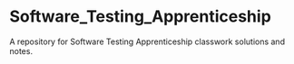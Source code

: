 # Software_Testing_Apprenticeship
A repository for Software Testing Apprenticeship classwork solutions and notes. 



